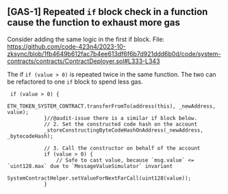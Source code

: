 ## [GAS-1] Repeated `if` block check in a function cause the function to exhaust more gas
Consider adding the same logic in the first if block.
File: https://github.com/code-423n4/2023-10-zksync/blob/1fb4649b612fac7b4ee613df6f6b7d921ddd6b0d/code/system-contracts/contracts/ContractDeployer.sol#L333-L343

The if `if (value > 0)` is repeated twice in the same function. The two can be refactored to one `if` block to spend less gas.
```solidity
 if (value > 0) {
                ETH_TOKEN_SYSTEM_CONTRACT.transferFromTo(address(this), _newAddress, value);
            }//@audit-issue there is a similar if block below.
            // 2. Set the constructed code hash on the account
            _storeConstructingByteCodeHashOnAddress(_newAddress, _bytecodeHash);

            // 3. Call the constructor on behalf of the account
            if (value > 0) {
                // Safe to cast value, because `msg.value` <= `uint128.max` due to `MessageValueSimulator` invariant
                SystemContractHelper.setValueForNextFarCall(uint128(value));
            }
```

